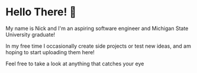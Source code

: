 # Hello There! 👋
My name is Nick and I'm an aspiring software engineer and Michigan State University graduate!

In my free time I occasionally create side projects or test new ideas, and am hoping to start uploading them here!



Feel free to take a look at anything that catches your eye

<!---
Mucchan-ko/Mucchan-ko is a ✨ special ✨ repository because its `README.md` (this file) appears on your GitHub profile.
You can click the Preview link to take a look at your changes.

- 👋 Hi, I’m @Mucchan-ko
- 👀 I’m interested in ...
- 🌱 I’m currently learning ...
- 💞️ I’m looking to collaborate on ...
- 📫 How to reach me ...
--->
